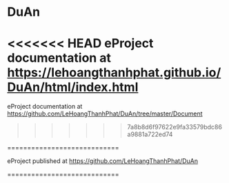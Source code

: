 # DuAn
<<<<<<< HEAD
eProject documentation at https://lehoangthanhphat.github.io/DuAn/html/index.html
=======
eProject documentation at https://github.com/LeHoangThanhPhat/DuAn/tree/master/Document
>>>>>>> 7a8b8d6f97622e9fa33579bdc86a9881a722ed74

============================

eProject published at https://github.com/LeHoangThanhPhat/DuAn

============================

